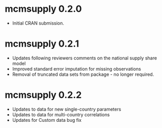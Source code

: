 # mcmsupply 0.2.0

* Initial CRAN submission.

# mcmsupply 0.2.1

* Updates following reviewers comments on the national supply share model
* Improved standard error imputation for missing observations
* Removal of truncated data sets from package - no longer required.

# mcmsupply 0.2.2

* Updates to data for new single-country parameters
* Updates to data for multi-country correlations 
* Updates for Custom data bug fix
